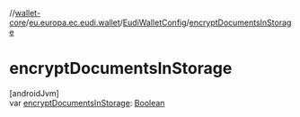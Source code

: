 //[wallet-core](../../../index.md)/[eu.europa.ec.eudi.wallet](../index.md)/[EudiWalletConfig](index.md)/[encryptDocumentsInStorage](encrypt-documents-in-storage.md)

# encryptDocumentsInStorage

[androidJvm]\
var [encryptDocumentsInStorage](encrypt-documents-in-storage.md): [Boolean](https://kotlinlang.org/api/latest/jvm/stdlib/kotlin-stdlib/kotlin/-boolean/index.html)
